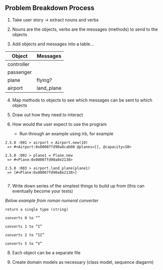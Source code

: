 ## Problem Breakdown Process

1. Take user story -> extract nouns and verbs

2. Nouns are the objects, verbs are the messages (methods) to send to the objects

3. Add objects and messages into a table...

Object | Messages
-------------------- | -----------------------
controller | 
passenger | 
plane | flying?
airport | land_plane


4. Map methods to objects to see which messages can be sent to which objects

5. Draw out how they need to interact

6. How would the user expect to use the program
    - Run through an example using irb, for example

```
2.5.0 :001 > airport = Airport.new(10)
 => #<Airport:0x00007fd90a8cab00 @planes=[], @capacity=10> 

2.5.0 :002 > plane1 = Plane.new
 => #<Plane:0x00007fd90a8e2138> 

2.5.0 :003 > airport.land_plane(plane1)
 => [#<Plane:0x00007fd90a8e2138>]
  
```

7. Write down series of the simplest things to build up from (this can eventually become your tests)

_Below example from roman numeral converter_

```
return a single type (string)
```

```
converts 0 to “”
```

```
converts 1 to “I”
```

```
converts 2 to “II”
```

```
converts 5 to “V”
```

8. Each object can be a separate file

9. Create domain models as necessary (class model, sequence diagarm)